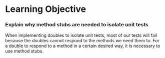 # Learning Objective

### Explain why method stubs are needed to isolate unit tests

When implementing doubles to isolate unit tests, most of our tests will fail because the doubles cannot respond to the methods we need them to.
For a double to respond to a method in a certain desired way, it is necessary to use method stubs. 
